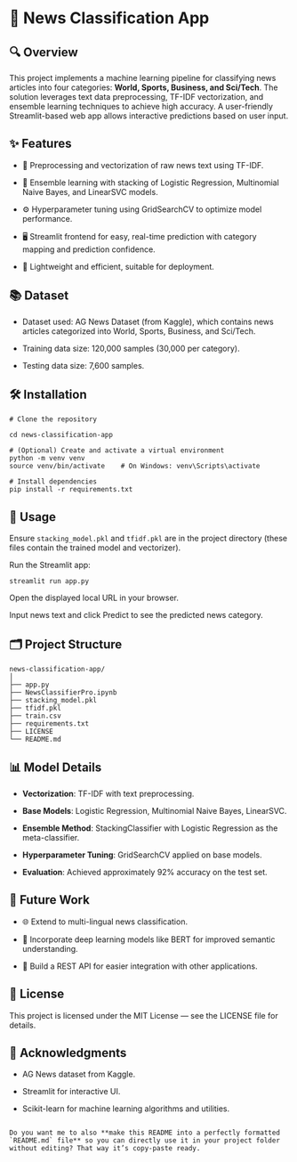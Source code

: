 # 📰 News Classification App

## 🔍 Overview

This project implements a machine learning pipeline for classifying news articles into four categories: **World, Sports, Business, and Sci/Tech**. The solution leverages text data preprocessing, TF-IDF vectorization, and ensemble learning techniques to achieve high accuracy. A user-friendly Streamlit-based web app allows interactive predictions based on user input.

## ✨ Features

* 🧹 Preprocessing and vectorization of raw news text using TF-IDF.

* 🤖 Ensemble learning with stacking of Logistic Regression, Multinomial Naive Bayes, and LinearSVC models.

* ⚙️ Hyperparameter tuning using GridSearchCV to optimize model performance.

* 🖥️ Streamlit frontend for easy, real-time prediction with category mapping and prediction confidence.

* 🚀 Lightweight and efficient, suitable for deployment.

## 📚 Dataset

* Dataset used: AG News Dataset (from Kaggle), which contains news articles categorized into World, Sports, Business, and Sci/Tech.

* Training data size: 120,000 samples (30,000 per category).

* Testing data size: 7,600 samples.

## 🛠️ Installation

```
# Clone the repository

cd news-classification-app

# (Optional) Create and activate a virtual environment
python -m venv venv
source venv/bin/activate    # On Windows: venv\Scripts\activate

# Install dependencies
pip install -r requirements.txt
```

## 🚀 Usage

Ensure `stacking_model.pkl` and `tfidf.pkl` are in the project directory (these files contain the trained model and vectorizer).

Run the Streamlit app:

```
streamlit run app.py
```

Open the displayed local URL in your browser.

Input news text and click Predict to see the predicted news category.

## 🗂️ Project Structure

```
news-classification-app/
│
├── app.py
├── NewsClassifierPro.ipynb
├── stacking_model.pkl
├── tfidf.pkl
├── train.csv
├── requirements.txt
├── LICENSE
└── README.md
```

## 📊 Model Details

* **Vectorization**: TF-IDF with text preprocessing.

* **Base Models**: Logistic Regression, Multinomial Naive Bayes, LinearSVC.

* **Ensemble Method**: StackingClassifier with Logistic Regression as the meta-classifier.

* **Hyperparameter Tuning**: GridSearchCV applied on base models.

* **Evaluation**: Achieved approximately 92% accuracy on the test set.

## 🔮 Future Work

* 🌐 Extend to multi-lingual news classification.

* 🤖 Incorporate deep learning models like BERT for improved semantic understanding.

* 🔗 Build a REST API for easier integration with other applications.

## 📄 License

This project is licensed under the MIT License — see the LICENSE file for details.

## 🙏 Acknowledgments

* AG News dataset from Kaggle.

* Streamlit for interactive UI.

* Scikit-learn for machine learning algorithms and utilities.
```

Do you want me to also **make this README into a perfectly formatted `README.md` file** so you can directly use it in your project folder without editing? That way it’s copy-paste ready.

